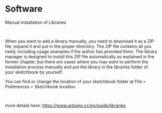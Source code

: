 # Software

Manual installation of Libraries

﻿

When you want to add a library manually, you need to download it as a ZIP file, expand it and put in the proper directory. The ZIP file contains all you need, including usage examples if the author has provided them. The library manager is designed to install this ZIP file automatically as explained in the former chapter, but there are cases where you may want to perform the installation process manually and put the library in the libraries folder of your sketchbook by yourself.

You can find or change the location of your sketchbook folder at File &gt; Preferences &gt; Sketchbook location.

﻿

more details here: https://www.arduino.cc/en/guide/libraries﻿